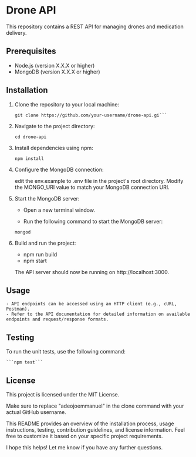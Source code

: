 # Drone API

This repository contains a REST API for managing drones and medication delivery.

## Prerequisites

- Node.js (version X.X.X or higher)
- MongoDB (version X.X.X or higher)

## Installation

1. Clone the repository to your local machine:

   ```shell
   git clone https://github.com/your-username/drone-api.gi```

2. Navigate to the project directory:

    ``` cd drone-api  ```

3. Install dependencies using npm:

    ```npm install ```

4. Configure the MongoDB connection:

    edit the env.example to .env file in the project's root directory.
    Modify the MONGO_URI value to match your MongoDB connection URI.

5. Start the MongoDB server:

    - Open a new terminal window.

    - Run the following command to start the MongoDB server:

    ```mongod```

6. Build and run the project:

    - npm run build
    - npm start

    The API server should now be running on http://localhost:3000.

## Usage
    - API endpoints can be accessed using an HTTP client (e.g., cURL, Postman).
    - Refer to the API documentation for detailed information on available endpoints and request/response formats.

## Testing

To run the unit tests, use the following command:

    ```npm test```

## License
This project is licensed under the MIT License.


Make sure to replace "adeojoemmanuel" in the clone command with your actual GitHub username.

This README provides an overview of the installation process, usage instructions, testing, contribution guidelines, and license information. Feel free to customize it based on your specific project requirements.

I hope this helps! Let me know if you have any further questions.
